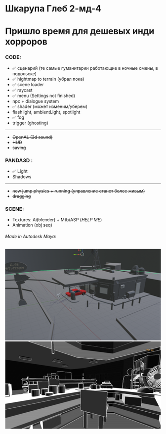 # Шкарупа Глеб 2-мд-4

# Пришло время для дешевых инди хорроров

### CODE: 
- ✅ сценарий (те самые гуманитарии работающие в ночные смены, в подольске)
- ✅ hightmap to terrain (убрал пока)
- ✅ scene loader
- ✅ raycast
- ✅ menu (Settings not finished)
- npc + dialogue system
- ✅ shader (может изменим/уберем)
- flashlight, ambientLight, spotlight
- ✅ fog
- trigger (ghosting)
---
- ~~OpenAL (3d sound)~~
- ~~HUD~~
- ~~saving~~

### PANDA3D :
- ✅ Light
- Shadows
---
- ~~new jump physics + running (управление станет более живым)~~
- ~~dragging~~

### SCENE: 
- Textures: ~~Ai(blender)~~ + Mtb/ASP (_HELP ME_)
- Animation (obj seq)

###### Made in Autodesk Maya:
![My Image](screen2.png)
![My Image](screen.png)

